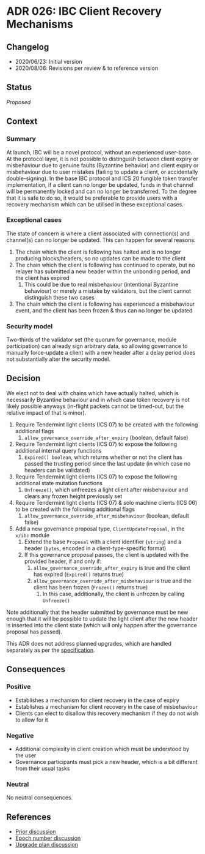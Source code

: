 # ADR 026: IBC Client Recovery Mechanisms

## Changelog

- 2020/06/23: Initial version
- 2020/08/06: Revisions per review & to reference version

## Status

*Proposed*

## Context

### Summary

At launch, IBC will be a novel protocol, without an experienced user-base. At the protocol layer, it is not possible to distinguish between client expiry or misbehaviour due to genuine faults (Byzantine behavior) and client expiry or misbehaviour due to user mistakes (failing to update a client, or accidentally double-signing). In the base IBC protocol and ICS 20 fungible token transfer implementation, if a client can no longer be updated, funds in that channel will be permanently locked and can no longer be transferred. To the degree that it is safe to do so, it would be preferable to provide users with a recovery mechanism which can be utilised in these exceptional cases.

### Exceptional cases

The state of concern is where a client associated with connection(s) and channel(s) can no longer be updated. This can happen for several reasons:

1. The chain which the client is following has halted and is no longer producing blocks/headers, so no updates can be made to the client
1. The chain which the client is following has continued to operate, but no relayer has submitted a new header within the unbonding period, and the client has expired
    1. This could be due to real misbehaviour (intentional Byzantine behaviour) or merely a mistake by validators, but the client cannot distinguish these two cases
1. The chain which the client is following has experienced a misbehaviour event, and the client has been frozen & thus can no longer be updated

### Security model

Two-thirds of the validator set (the quorum for governance, module participation) can already sign arbitrary data, so allowing governance to manually force-update a client with a new header after a delay period does not substantially alter the security model.

## Decision

We elect not to deal with chains which have actually halted, which is necessarily Byzantine behaviour and in which case token recovery is not likely possible anyways (in-flight packets cannot be timed-out, but the relative impact of that is minor).

1. Require Tendermint light clients (ICS 07) to be created with the following additional flags
    1. `allow_governance_override_after_expiry` (boolean, default false)
1. Require Tendermint light clients (ICS 07) to expose the following additional internal query functions
    1. `Expired() boolean`, which returns whether or not the client has passed the trusting period since the last update (in which case no headers can be validated)
1. Require Tendermint light clients (ICS 07) to expose the following additional state mutation functions
    1. `Unfreeze()`, which unfreezes a light client after misbehaviour and clears any frozen height previously set
1. Require Tendermint light clients (ICS 07) & solo machine clients (ICS 06) to be created with the following additional flags
    1. `allow_governance_override_after_misbehaviour` (boolean, default false)
1. Add a new governance proposal type, `ClientUpdateProposal`, in the `x/ibc` module
    1. Extend the base `Proposal` with a client identifier (`string`) and a header (`bytes`, encoded in a client-type-specific format)
    1. If this governance proposal passes, the client is updated with the provided header, if and only if:
        1. `allow_governance_override_after_expiry` is true and the client has expired (`Expired()` returns true)
        1. `allow_governance_override_after_misbehaviour` is true and the client has been frozen (`Frozen()` returns true)
            1. In this case, additionally, the client is unfrozen by calling `Unfreeze()`

Note additionally that the header submitted by governance must be new enough that it will be possible to update the light client after the new header is inserted into the client state (which will only happen after the governance proposal has passed).

This ADR does not address planned upgrades, which are handled separately as per the [specification](https://github.com/cosmos/ics/tree/master/spec/ics-007-tendermint-client#upgrades).

## Consequences

### Positive

- Establishes a mechanism for client recovery in the case of expiry
- Establishes a mechanism for client recovery in the case of misbehaviour
- Clients can elect to disallow this recovery mechanism if they do not wish to allow for it

### Negative

- Additional complexity in client creation which must be understood by the user
- Governance participants must pick a new header, which is a bit different from their usual tasks

### Neutral

No neutral consequences.

## References

- [Prior discussion](https://github.com/cosmos/ics/issues/421)
- [Epoch number discussion](https://github.com/cosmos/ics/issues/439)
- [Upgrade plan discussion](https://github.com/cosmos/ics/issues/445)
